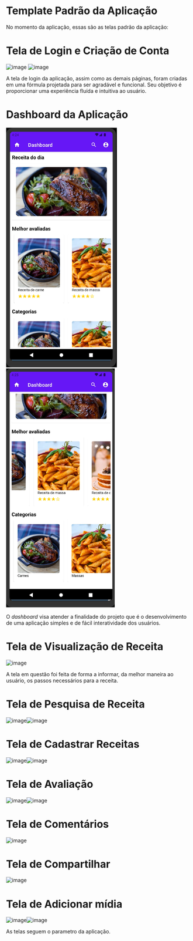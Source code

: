 # Template Padrão da Aplicação

No momento da aplicação, essas são as telas padrão da aplicação:

# Tela de Login e Criação de Conta

![image](https://github.com/ICEI-PUC-Minas-PMV-ADS/pmv-ads-2024-1-e3-proj-mov-t4-inspirasabor/assets/100796561/269092ae-b3e9-4acd-848b-e7937d45c944) ![image](https://github.com/ICEI-PUC-Minas-PMV-ADS/pmv-ads-2024-1-e3-proj-mov-t4-inspirasabor/assets/100796561/23c524b7-5e0c-4ae1-91af-cb9980eb35e9)

A tela de login da aplicação, assim como as demais páginas, foram criadas em uma fórmula projetada para ser agradável e funcional. Seu objetivo é proporcionar uma experiência fluída e intuitiva ao usuário.

# Dashboard da Aplicação

![Dashboard](./img/Dashboard1.png) ![Dashboard](./img/Dashboard2.png)

O _dashboard_ visa atender a finalidade do projeto que é o desenvolvimento de uma aplicação simples e de fácil interatividade dos usuários.

# Tela de Visualização de Receita

![image](https://github.com/ICEI-PUC-Minas-PMV-ADS/pmv-ads-2024-1-e3-proj-mov-t4-inspirasabor/assets/100796561/dea21507-c891-47f1-a3a3-1147c11fe627)


A tela em questão foi feita de forma a informar, da melhor maneira ao usuário, os passos necessários para a receita.

# Tela de Pesquisa de Receita

![image](https://github.com/ICEI-PUC-Minas-PMV-ADS/pmv-ads-2024-1-e3-proj-mov-t4-inspirasabor/assets/100796561/41eeddd5-52a0-47db-8bc3-c43b29e4e715)![image](https://github.com/ICEI-PUC-Minas-PMV-ADS/pmv-ads-2024-1-e3-proj-mov-t4-inspirasabor/assets/100796561/973cb060-072d-4c9e-9721-6f638697491e)

# Tela de Cadastrar Receitas

![image](https://github.com/ICEI-PUC-Minas-PMV-ADS/pmv-ads-2024-1-e3-proj-mov-t4-inspirasabor/assets/100796561/d51626f6-c768-4521-bc5e-930c6dbadec9)![image](https://github.com/ICEI-PUC-Minas-PMV-ADS/pmv-ads-2024-1-e3-proj-mov-t4-inspirasabor/assets/100796561/dc210e29-3151-448f-a3fa-41b5c41f4b6c)

# Tela de Avaliação

![image](https://github.com/ICEI-PUC-Minas-PMV-ADS/pmv-ads-2024-1-e3-proj-mov-t4-inspirasabor/assets/100796561/b94ce192-7a87-4730-bc00-6671ce5132f2)![image](https://github.com/ICEI-PUC-Minas-PMV-ADS/pmv-ads-2024-1-e3-proj-mov-t4-inspirasabor/assets/100796561/4114a433-b4eb-425e-a814-524b944af949)

# Tela de Comentários

![image](https://github.com/ICEI-PUC-Minas-PMV-ADS/pmv-ads-2024-1-e3-proj-mov-t4-inspirasabor/assets/100796561/ae87ea56-a391-45ec-b6b4-b072787d038d)

# Tela de Compartilhar

![image](https://github.com/ICEI-PUC-Minas-PMV-ADS/pmv-ads-2024-1-e3-proj-mov-t4-inspirasabor/assets/100796561/c9567462-db48-4d22-ad0c-678ad4fb670b)

# Tela de Adicionar mídia

![image](https://github.com/ICEI-PUC-Minas-PMV-ADS/pmv-ads-2024-1-e3-proj-mov-t4-inspirasabor/assets/100796561/56ec9481-0440-4e1a-986a-e1c04a42d545)![image](https://github.com/ICEI-PUC-Minas-PMV-ADS/pmv-ads-2024-1-e3-proj-mov-t4-inspirasabor/assets/100796561/e41943e0-68f3-43c9-aa73-7d972a1b155f)


As telas seguem o parametro da aplicação.
